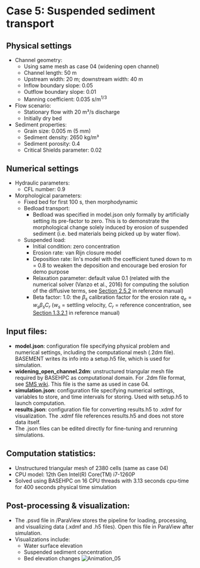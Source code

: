 # Case 5: Suspended sediment transport

## Physical settings
- Channel geometry:
    - Using same mesh as case 04 (widening open channel)
    - Channel length: 50 m
    - Upstream width: 20 m; downstream width: 40 m
    - Inflow boundary slope: 0.05
    - Outflow boundary slope: 0.01
    - Manning coefficient: 0.035 s/m<sup>1/3</sup>
- Flow scenario:
    - Stationary flow with 20 m³/s discharge
    - Initially dry bed
- Sediment properties:
    - Grain size: 0.005 m (5 mm)
    - Sediment density: 2650 kg/m³
    - Sediment porosity: 0.4
    - Critical Shields parameter: 0.02

## Numerical settings
- Hydraulic parameters:
    - CFL number: 0.9
- Morphological parameters:
    - Fixed bed for first 100 s, then morphodynamic
    - Bedload transport:  
        - Bedload was specified in model.json only formally by artificially setting its pre-factor to zero. This is to demonstrate the morphological change solely induced by erosion of suspended sediment (i.e. bed materials being picked up by water flow).
    - Suspended load:
        - Initial condition: zero concentration
        - Erosion rate: van Rijn closure model
        - Deposition rate: lin's model with the coefficient tuned down to m = 0.8 to weaken the deposition and encourage bed erosion for demo purpose
        - Relaxation parameter: default value 0.1 (related with the numerical solver (Vanzo et al., 2016) for computing the solution of the diffusive terms, see [Section 2.5.2](https://people.ee.ethz.ch/~basement/baseweb/download/documentation/BMdoc_Reference_Manual_BASEHPC_v4-1-0.pdf#page=70) in reference manual)
        - Beta factor: 1.0: the $\beta_s$ calibration factor for the erosion rate $q_e=w_s \beta_s C_r$ ($w_s$ = settling velocity, $C_r$ = reference concentration, see [Section 1.3.2.1](https://people.ee.ethz.ch/~basement/baseweb/download/documentation/BMdoc_Reference_Manual_BASEHPC_v4-1-0.pdf#page=46) in reference manual)

## Input files:
- **model.json**: configuration file specifying physical problem and numerical settings, including the computational mesh (.2dm file). BASEMENT writes its info into a setup.h5 file, which is used for simulation.
- **widening_open_channel.2dm**: unstructured triangular mesh file required by BASEHPC as computational domain. For .2dm file format, see [SMS wiki](https://www.xmswiki.com/wiki/SMS:2D_Mesh_Files_*.2dm). This file is the same as used in case 04.
- **simulation.json**: configuration file specifying numerical settings, variables to store, and time intervals for storing. Used with setup.h5 to launch computation.
- **results.json**: configuration file for converting results.h5 to .xdmf for visualization. The .xdmf file references results.h5 and does not store data itself.
- The .json files can be edited directly for fine-tuning and rerunning simulations.

## Computation statistics:
- Unstructured triangular mesh of 2380 cells (same as case 04)
- CPU model: 12th Gen Intel(R) Core(TM) i7-1260P
- Solved using BASEHPC on 16 CPU threads with 3.13 seconds cpu-time for 400 seconds physical time simulation

## Post-processing & visualization:
- The .psvd file in /ParaView stores the pipeline for loading, processing, and visualizing data (.xdmf and .h5 files). Open this file in ParaView after simulation.
- Visualizations include:
    - Water surface elevation
    - Suspended sediment concentration
    - Bed elevation changes
![Animation_05](/05_suspendedsedimenttransport/ParaView/05_suspendedsedimenttransport.gif)